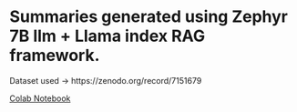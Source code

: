 <h1>Summaries generated using Zephyr 7B llm + Llama index RAG framework.</h1>
<p>Dataset used -> https://zenodo.org/record/7151679</p>

[Colab Notebook](https://colab.research.google.com/drive/1xiSxnoQkQF-Cst5H4_KnolR5h3zIsNEy?usp=sharing)
